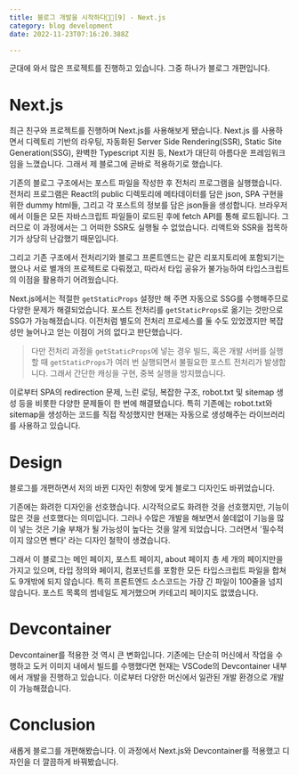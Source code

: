 ```yaml
---
title: 블로그 개발을 시작하다👨‍💻[9] - Next.js
category: blog development
date: 2022-11-23T07:16:20.388Z

---
```


군대에 와서 많은 프로젝트를 진행하고 있습니다. 그중 하나가 블로그 개편입니다.

# Next.js

최근 친구와 프로젝트를 진행하며 Next.js를 사용해보게 됐습니다. Next.js 를 사용하면서 디렉토리 기반의 라우팅, 자동화된 Server Side Rendering(SSR), Static Site Generation(SSG), 완벽한 Typescript 지원 등, Next가 대단히 아름다운 프레임워크임을 느꼈습니다. 그래서 제 블로그에 곧바로 적용하기로 했습니다.

기존의 블로그 구조에서는 포스트 파일을 작성한 후 전처리 프로그램을 실행했습니다. 전처리 프로그램은 React의 public 디렉토리에 메타데이터를 담은 json, SPA 구현을 위한 dummy html들, 그리고 각 포스트의 정보를 담은 json들을 생성합니다. 브라우저에서 이들은 모든 자바스크립트 파일들이 로드된 후에 fetch API를 통해 로드됩니다. 그러므로 이 과정에서는 그 어떠한 SSR도 실행될 수 없었습니다. 리액트와 SSR을 접목하기가 상당히 난감했기 때문입니다.

그리고 기존 구조에서 전처리기와 블로그 프론트엔드는 같은 리포지토리에 포함되기는 했으나 서로 별개의 프로젝트로 다뤄졌고, 따라서 타입 공유가 불가능하여 타입스크립트의 이점을 활용하기 어려웠습니다.

Next.js에서는 적절한 `getStaticProps` 설정만 해 주면 자동으로 SSG를 수행해주므로 다양한 문제가 해결되었습니다. 포스트 전처리를 `getStaticProps`로 옮기는 것만으로 SSG가 가능해졌습니다. 이전처럼 별도의 전처리 프로세스를 둘 수도 있었겠지만 복잡성만 늘어나고 얻는 이점이 거의 없다고 판단했습니다.

> 다만 전처리 과정을 `getStaticProps`에 넣는 경우 빌드, 혹은 개발 서버를 실행할 때 `getStaticProps`가 여러 번 실행되면서 불필요한 포스트 전처리가 발생합니다. 그래서 간단한 캐싱을 구현, 중복 실행을 방지했습니다.

이로부터 SPA의 redirection 문제, 느린 로딩, 복잡한 구조, robot.txt 및 sitemap 생성 등을 비롯한 다양한 문제들이 한 번에 해결됐습니다. 특히 기존에는 robot.txt와 sitemap을 생성하는 코드를 직접 작성했지만 현재는 자동으로 생성해주는 라이브러리를 사용하고 있습니다.

# Design

블로그를 개편하면서 저의 바뀐 디자인 취향에 맞게 블로그 디자인도 바뀌었습니다.

기존에는 화려한 디자인을 선호했습니다. 시각적으로도 화려한 것을 선호했지만, 기능이 많은 것을 선호했다는 의미입니다. 그러나 수많은 개발을 해보면서 쓸데없이 기능을 많이 넣는 것은 기술 부채가 될 가능성이 높다는 것을 알게 되었습니다. 그러면서 '필수적이지 않으면 뺀다' 라는 디자인 철학이 생겼습니다.

그래서 이 블로그는 메인 페이지, 포스트 페이지, about 페이지 총 세 개의 페이지만을 가지고 있으며, 타입 정의와 페이지, 컴포넌트를 포함한 모든 타입스크립트 파일을 합쳐도 9개밖에 되지 않습니다. 특히 프론트엔드 소스코드는 가장 긴 파일이 100줄을 넘지 않습니다. 포스트 목록의 썸네일도 제거했으며 카테고리 페이지도 없앴습니다.

# Devcontainer

Devcontainer를 적용한 것 역시 큰 변화입니다. 기존에는 단순히 머신에서 작업을 수행하고 도커 이미지 내에서 빌드를 수행했다면 현재는 VSCode의 Devcontainer 내부에서 개발을 진행하고 있습니다. 이로부터 다양한 머신에서 일관된 개발 환경으로 개발이 가능해졌습니다.

# Conclusion

새롭게 블로그를 개편해봤습니다. 이 과정에서 Next.js와 Devcontainer를 적용했고 디자인을 더 깔끔하게 바꿔봤습니다.